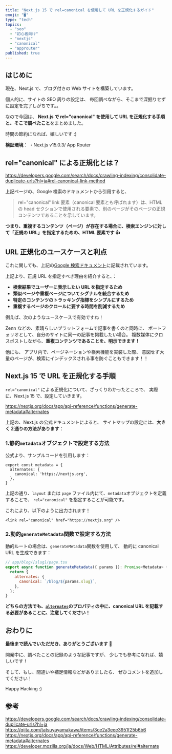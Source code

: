```yaml
---
title: "Next.js 15 で rel=canonical を使用して URL を正規化するガイド"
emoji: "🖥"
type: "tech"
topics:
  - "seo"
  - "初心者向け"
  - "nextjs"
  - "canonical"
  - "approuter"
published: true
---
```


## はじめに

現在、Next.js で、ブログ付きの Web サイトを構築しています。

個人的に、サイトの SEO 周りの設定は、
毎回調べながら、そこまで深掘りせずに設定を完了しがちです。。

なので今回は、
**Next.js で rel="canonical" を使用して URL を正規化する手順と、そこで調べたこと**をまとめました。

時間の節約になれば、嬉しいです :)

**検証環境**：
・Next.js v15.0.3/ App Router

## rel="canonical" による正規化とは？

https://developers.google.com/search/docs/crawling-indexing/consolidate-duplicate-urls?hl=ja#rel-canonical-link-method

上記ページの、Google 検索のドキュメントから引用すると、

> rel="canonical" link 要素（canonical 要素とも呼ばれます）は、HTML の head セクションで使用される要素で、別のページがそのページの正規コンテンツであることを示しています。

**つまり、重複するコンテンツ（ページ）が存在する場合に、検索エンジンに対して「正規の URL」を指定するための、HTML 要素です 👍**

## URL 正規化のユースケースと利点

これに関しても、上記の[Google 検索ドキュメント](https://developers.google.com/search/docs/crawling-indexing/consolidate-duplicate-urls?hl=ja#reasons-to-specify-a-canonical-url)に記載されています。

上記より、正規 URL を指定すべき理由を紹介すると、：

- **検索結果でユーザーに表示したい URL を指定するため**
- **類似ページや重複ページについてシグナルを統合するため**
- **特定のコンテンツのトラッキング指標をシンプルにするため**
- **重複するページのクロールに要する時間を削減するため**

例えば、次のようなユースケースで有効ですね！

Zenn などの、素晴らしいプラットフォームで記事を書くのと同時に、
ポートフォリオとして、自分のサイトに同一の記事を掲載したい場合。
複数媒体にクロスポストしながら、**重複コンテンツであることを、明示できます！**

他にも、
アプリ内で、ページネーションや検索機能を実装した際、
意図せず大量のページが、検索にインデックスされる事を防ぐこともできます！！

## Next.js 15 で URL を正規化する手順

`rel="canonical"` による正規化について、ざっくりわかったところで、
実際に、Next.js 15 で、設定していきます。

https://nextjs.org/docs/app/api-reference/functions/generate-metadata#alternates

上記の、Next.js の公式ドキュメントによると、
サイトマップの設定には、**大きく２通りの方法があります**：

### 1.静的`metadata`オブジェクトで設定する方法

公式より、サンプルコードを引用します：

```js: layout.js | page.js
export const metadata = {
  alternates: {
    canonical: 'https://nextjs.org',
  },
}
```

上記の通り、`layout` または `page` ファイル内にて、`metadata`オブジェクトを定義することで、
`rel="canonical"` を指定することが可能です。

これにより、以下のように出力されます！

```html:<head> output
<link rel="canonical" href="https://nextjs.org" />
```

### 2.動的`generateMetadata`関数で設定する方法

動的ルートの場合は、`generateMetadata`関数を使用して、
動的に canonical URL を生成できます：

```js
// app/blog/[slug]/page.tsx
export async function generateMetadata({ params }): Promise<Metadata> {
  return {
    alternates: {
      canonical: `/blog/${params.slug}`,
    },
  };
}
```

**どちらの方法でも、[`alternates`](https://developer.mozilla.org/ja/docs/Web/HTML/Attributes/rel#alternate)のプロパティの中に、canonical URL を記載する必要があることに、注意してください！**

## おわりに

**最後まで読んでいただだき、ありがとうございます** 🥳

開発中に、調べたことの記録のような記事ですが、
少しでも参考になれば、嬉しいです！

そして、もし、間違いや補足情報などがありましたら、
ぜひコメントを追加してください！

Happy Hacking :)

## 参考

https://developers.google.com/search/docs/crawling-indexing/consolidate-duplicate-urls?hl=ja
https://qiita.com/tatsuyayamakawa/items/3ce2a3eee3951f25b6b6
https://nextjs.org/docs/app/api-reference/functions/generate-metadata#alternates
https://developer.mozilla.org/ja/docs/Web/HTML/Attributes/rel#alternate
